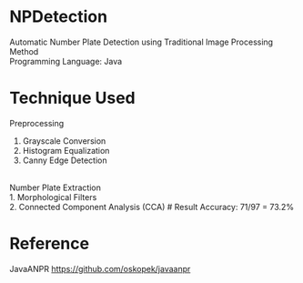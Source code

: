 # NPDetection
Automatic Number Plate Detection using Traditional Image Processing Method <br>
Programming Language: Java
# Technique Used
Preprocessing
1. Grayscale Conversion 
2. Histogram Equalization 
3. Canny Edge Detection
<br>
Number Plate Extraction <br>
1. Morphological Filters <br>
2. Connected Component Analysis (CCA)
# Result
Accuracy: 71/97 = 73.2%

# Reference
JavaANPR https://github.com/oskopek/javaanpr
